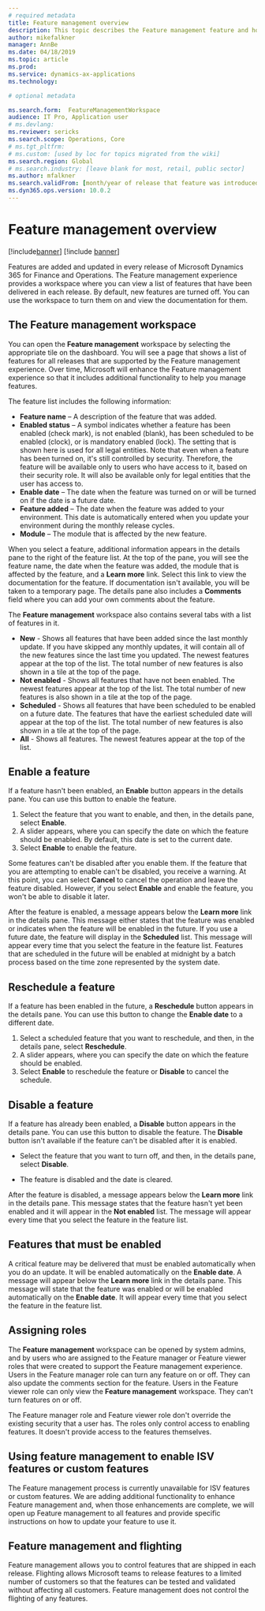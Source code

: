 ```yaml
---
# required metadata
title: Feature management overview
description: This topic describes the Feature management feature and how you can use it.
author: mikefalkner
manager: AnnBe
ms.date: 04/18/2019
ms.topic: article
ms.prod: 
ms.service: dynamics-ax-applications
ms.technology: 

# optional metadata

ms.search.form:  FeatureManagementWorkspace
audience: IT Pro, Application user
# ms.devlang: 
ms.reviewer: sericks
ms.search.scope: Operations, Core
# ms.tgt_pltfrm: 
# ms.custom: [used by loc for topics migrated from the wiki]
ms.search.region: Global 
# ms.search.industry: [leave blank for most, retail, public sector]
ms.author: mfalkner
ms.search.validFrom: [month/year of release that feature was introduced in, in format yyyy-mm-dd]
ms.dyn365.ops.version: 10.0.2
---
```


# Feature management overview

[!include[banner](../../includes/banner.md)]
[!include [banner](../../includes/preview-banner.md)]

Features are added and updated in every release of Microsoft Dynamics 365 for Finance and Operations. The Feature management experience provides a workspace where you can view a list of features that have been delivered in each release. By default, new features are turned off. You can use the workspace to turn them on and view the documentation for them.

## The Feature management workspace

You can open the **Feature management** workspace by selecting the appropriate tile on the dashboard. You will see a page that shows a list of features for all releases that are supported by the Feature management experience. Over time, Microsoft will enhance the Feature management experience so that it includes additional functionality to help you manage features.

The feature list includes the following information:

- **Feature name** – A description of the feature that was added.
- **Enabled status** – A symbol indicates whether a feature has been enabled (check mark), is not enabled (blank), has been scheduled to be enabled (clock), or is mandatory enabled (lock). The setting that is shown here is used for all legal entities. Note that even when a feature has been turned on, it's still controlled by security. Therefore, the feature will be available only to users who have access to it, based on their security role. It will also be available only for legal entities that the user has access to.
- **Enable date** – The date when the feature was turned on or will be turned on if the date is a future date.
- **Feature added** – The date when the feature was added to your environment. This date is automatically entered when you update your environment during the monthly release cycles.
- **Module** – The module that is affected by the new feature.

When you select a feature, additional information appears in the details pane to the right of the feature list. At the top of the pane, you will see the feature name, the date when the feature was added, the module that is affected by the feature, and a **Learn more** link. Select this link to view the documentation for the feature. If documentation isn't available, you will be taken to a temporary page. The details pane also includes a **Comments** field where you can add your own comments about the feature.

The **Feature management** workspace also contains several tabs with a list of features in it. 
- **New** - Shows all features that have been added since the last monthly update. If you have skipped any monthly updates, it will contain all of the new features since the last time you updated. The newest features appear at the top of the list. The total number of new features is also shown in a tile at the top of the page.
- **Not enabled** - Shows all features that have not been enabled. The newest features appear at the top of the list. The total number of new features is also shown in a tile at the top of the page.
- **Scheduled** - Shows all features that have been scheduled to be enabled on a future date. The features that have the earliest scheduled date will appear at the top of the list. The total number of new features is also shown in a tile at the top of the page.
- **All** - Shows all features. The newest features appear at the top of the list.


## Enable a feature

If a feature hasn't been enabled, an **Enable** button appears in the details pane. You can use this button to enable the feature.

1. Select the feature that you want to enable, and then, in the details pane, select **Enable**.
2. A slider appears, where you can specify the date on which the feature should be enabled. By default, this date is set to the current date.
3. Select **Enable** to enable the feature.

Some features can't be disabled after you enable them. If the feature that you are attempting to enable can't be disabled, you receive a warning. At this point, you can select **Cancel** to cancel the operation and leave the feature disabled. However, if you select **Enable** and enable the feature, you won't be able to disable it later.

After the feature is enabled, a message appears below the **Learn more** link in the details pane. This message either states that the feature was enabled or indicates when the feature will be enabled in the future. If you use a future date, the feature will display in the **Scheduled** list. This message will appear every time that you select the feature in the feature list. Features that are scheduled in the future will be enabled at midnight by a batch process based on the time zone represented by the system date. 

## Reschedule a feature

If a feature has been enabled in the future, a **Reschedule** button appears in the details pane. You can use this button to change the **Enable date** to a different date.

1. Select a scheduled feature that you want to reschedule, and then, in the details pane, select **Reschedule**.
2. A slider appears, where you can specify the date on which the feature should be enabled. 
3. Select **Enable** to reschedule the feature or **Disable** to cancel the schedule.

## Disable a feature

If a feature has already been enabled, a **Disable** button appears in the details pane. You can use this button to disable the feature. The **Disable** button isn't available if the feature can't be disabled after it is enabled.

- Select the feature that you want to turn off, and then, in the details pane, select **Disable**.

- The feature is disabled and the date is cleared.

After the feature is disabled, a message appears below the **Learn more** link in the details pane. This message states that the feature hasn't yet been enabled and it will appear in the **Not enabled** list. The message will appear every time that you select the feature in the feature list.

## Features that must be enabled

A critical feature may be delivered that must be enabled automatically when you do an update. It will be enabled automatically on the **Enable date**. A message will appear below the **Learn more** link in the details pane. This message will state that the feature was enabled or will be enabled automatically on the **Enable date**. It will appear every time that you select the feature in the feature list.

## Assigning roles

The **Feature management** workspace can be opened by system admins, and by users who are assigned to the Feature manager or Feature viewer roles that were created to support the Feature management experience. Users in the Feature manager role can turn any feature on or off. They can also update the comments section for the feature. Users in the Feature viewer role can only view the **Feature management** workspace. They can't turn features on or off.

The Feature manager role and Feature viewer role don't override the existing security that a user has. The roles only control access to enabling features. It doesn't provide access to the features themselves.

## Using feature management to enable ISV features or custom features

The Feature management process is currently unavailable for ISV features or custom features. We are adding additional functionality to enhance Feature management and, when those enhancements are complete, we will open up Feature management to all features and provide specific instructions on how to update your feature to use it.

## Feature management and flighting

Feature management allows you to control features that are shipped in each release. Flighting allows Microsoft teams to release features to a limited number of customers so that the features can be tested and validated without affecting all customers. Feature management does not control the flighting of any features.

